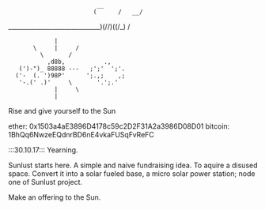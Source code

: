                              __            
       	                    (      /   __/ 
_____________________________)(//)((/_) /  
     	

                 |
           \     |     /
             \       /
               ,d8b,           .,
       (')-")_ 88888 ---   ;';'  ';'.
      ('-  (. ')98P'      ';.,;    ,;
       '-.(' .)'     \       '.';.'
                 |     \
                 |


 Rise and give yourself to the Sun

 ether: 
 0x1503a4aE3896D4178c59c2D2F31A2a3986D08D01 
 bitcoin:
 1BhQq6NwzeEQdnrBD6nE4vkaFUSqFvReFC

 :::30.10.17::: 
 Yearning.

Sunlust starts here.
A simple and naive fundraising idea.
To aquire a disused space. 
Convert it into a solar fueled base, 
a micro solar power station; 
node one of Sunlust project. 

Make an offering to the Sun.
